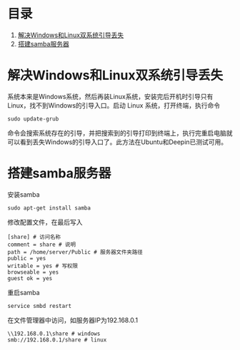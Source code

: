 # 目录

1. [解决Windows和Linux双系统引导丢失](#1)
2. [搭建samba服务器](#2)

<h1 id="1">解决Windows和Linux双系统引导丢失</h1>
系统本来是Windows系统，然后再装Linux系统，安装完后开机时引导只有Linux，找不到Windows的引导入口。启动 Linux 系统，打开终端，执行命令

```shell
sudo update-grub
```	        

命令会搜索系统存在的引导，并把搜索到的引导打印到终端上，执行完重启电脑就可以看到丢失Windows的引导入口了。此方法在Ubuntu和Deepin已测试可用。

<h1 id="2">搭建samba服务器</h1>
安装samba

```shell
sudo apt-get install samba
```

修改配置文件，在最后写入

```
[share] # 访问名称
comment = share # 说明
path = /home/server/Public # 服务器文件夹路径
public = yes
writable = yes # 写权限
browseable = yes
guest ok = yes
```

重启samba

```shell
service smbd restart
```    

在文件管理器中访问，如服务器IP为192.168.0.1

```
\\192.168.0.1\share # windows
smb://192.168.0.1/share # linux
```
